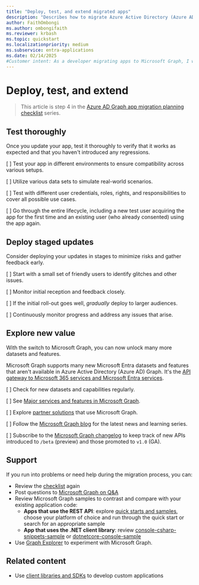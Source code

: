 ```yaml
---
title: "Deploy, test, and extend migrated apps"
description: "Describes how to migrate Azure Active Directory (Azure AD) Graph apps to use the Microsoft Graph APIs."
author: FaithOmbongi
ms.author: ombongifaith
ms.reviewer: krbash
ms.topic: quickstart
ms.localizationpriority: medium
ms.subservice: entra-applications
ms.date: 02/14/2025
#Customer intent: As a developer migrating apps to Microsoft Graph, I want to understand some best practices for confidently deploying changes to my app, so that I can ensure a smooth transition from Azure AD Graph to Microsoft Graph.
---
```


# Deploy, test, and extend

> This article is step 4 in the [Azure AD Graph app migration planning checklist](migrate-azure-ad-graph-planning-checklist.md) series.

## Test thoroughly

Once you update your app, test it thoroughly to verify that it works as expected and that you haven't introduced any regressions.

[ ] Test your app in different environments to ensure compatibility across various setups.

[ ] Utilize various data sets to simulate real-world scenarios.

[ ] Test with different user credentials, roles, rights, and responsibilities to cover all possible use cases.

[ ] Go through the entire lifecycle, including a new test user acquiring the app for the first time and an existing user (who already consented) using the app again.

## Deploy staged updates

Consider deploying your updates in stages to minimize risks and gather feedback early.

[ ] Start with a small set of friendly users to identify glitches and other issues.

[ ] Monitor initial reception and feedback closely.

[ ] If the initial roll-out goes well, *gradually* deploy to larger audiences.

[ ] Continuously monitor progress and address any issues that arise.

## Explore new value

With the switch to Microsoft Graph, you can now unlock many more datasets and features.

Microsoft Graph supports many new Microsoft Entra datasets and features that aren't available in Azure Active Directory (Azure AD) Graph. It's the [API gateway to Microsoft 365 services and Microsoft Entra services](./index.yml).

[ ] Check for new datasets and capabilities regularly.

[ ] See [Major services and features in Microsoft Graph](overview-major-services.md).

[ ] Explore [partner solutions](https://developer.microsoft.com/graph/partners) that use Microsoft Graph.

[ ] Follow the [Microsoft Graph blog](https://developer.microsoft.com/graph/blogs) for the latest news and learning series.

[ ] Subscribe to the [Microsoft Graph changelog](/graph/changelog) to keep track of new APIs introduced to `/beta` (preview) and those promoted to `v1.0` (GA).

## Support

If you run into problems or need help during the migration process, you can:

- Review the [checklist](migrate-azure-ad-graph-planning-checklist.md) again
- Post questions to [Microsoft Graph on Q&A](/answers/topics/microsoft-graph-applications.html) 
- Review Microsoft Graph samples to contrast and compare with your existing application code:
  - **Apps that use the REST API**: explore [quick starts and samples](https://developer.microsoft.com/graph/get-started), choose your platform of choice and run through the quick start or search for an appropriate sample
  - **App that uses the .NET client library**: review [console-csharp-snippets-sample](https://github.com/microsoftgraph/console-csharp-snippets-sample) or [dotnetcore-console-sample](https://github.com/microsoftgraph/dotnetcore-console-sample)
- Use [Graph Explorer](https://aka.ms/ge) to experiment with Microsoft Graph.

## Related content

- Use [client libraries and SDKs](/graph/sdks/sdks-overview) to develop custom applications